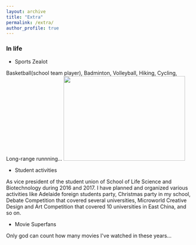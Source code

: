 ```yaml
---
layout: archive
title: "Extra"
permalink: /extra/
author_profile: true
---
```


### In life

- Sports Zealot

Basketball(school team player), Badminton, Volleyball, Hiking, Cycling, Long-range runnning...
<img src="https://jcyang.net/jcyang.github.io/images/basb.JPG" class="floatpic" width="330" height="230">

- Student activities

As vice president of the student union of School of Life Science and Biotechnology during 2016 and 2017. I have planned and organized various activities like Adelaide foreign students party, Christmas party in my school, Debate Competition that covered several universities, Microworld Creative Design and Art Competition that covered 10 universities in East China, and so on.

- Movie Superfans

Only god can count how many movies I've watched in these years...
